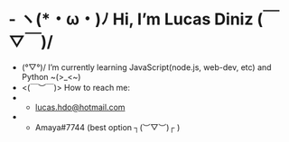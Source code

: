# - ヽ(*・ω・)ﾉ	 Hi, I’m Lucas Diniz 	(￣▽￣)/
-  (°▽°)/ I’m currently learning JavaScript(node.js, web-dev, etc) and Python ~(>_<~)
- 	<(￣︶￣)> How to reach me:
- - lucas.hdo@hotmail.com
- - Amaya#7744 (best option ┐(︶▽︶)┌ )
